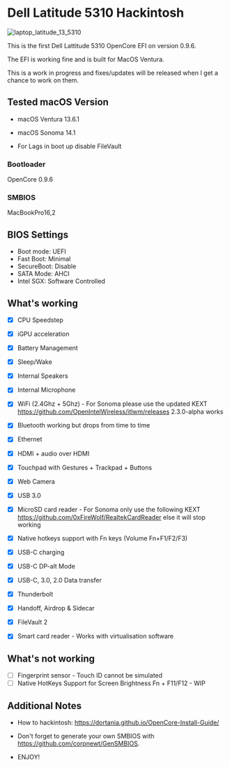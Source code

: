 # Dell Latitude 5310 Hackintosh

![laptop_latitude_13_5310](https://github.com/apollohackintosh/Dell-5310-Hackintosh/assets/9867529/8a5ec8b3-8e74-4382-9473-6c8fbc98e991)

This is the first Dell Lattitude 5310 OpenCore EFI on version 0.9.6.

The EFI is working fine and is built for MacOS Ventura.

This is a work in progress and fixes/updates will be released when I get a chance to work on them.

## Tested macOS Version

- macOS Ventura 13.6.1
- macOS Sonoma 14.1

- For Lags in boot up disable FileVault

### Bootloader

OpenCore 0.9.6

### SMBIOS

MacBookPro16,2


## BIOS Settings

- Boot mode: UEFI
- Fast Boot: Minimal
- SecureBoot: Disable
- SATA Mode: AHCI 
- Intel SGX: Software Controlled


## What's working

 
 - [x] CPU Speedstep

 - [x] iGPU acceleration

 - [x] Battery Management
 
 - [x] Sleep/Wake
 
 - [x] Internal Speakers
 
 - [x] Internal Microphone
 
 - [x] WiFi (2.4Ghz + 5Ghz) - For Sonoma please use the updated KEXT
       https://github.com/OpenIntelWireless/itlwm/releases 2.3.0-alpha works

 - [x] Bluetooth working but drops from time to time

 - [x] Ethernet

 - [x] HDMI + audio over HDMI

 - [x] Touchpad with Gestures + Trackpad + Buttons

 - [x] Web Camera

 - [x] USB 3.0

 - [x] MicroSD card reader - For Sonoma only use the following KEXT
       https://github.com/0xFireWolf/RealtekCardReader else it will stop working

 - [x] Native hotkeys support with Fn keys (Volume Fn+F1/F2/F3)
 
 - [x] USB-C charging

 - [x] USB-C DP-alt Mode

 - [x] USB-C, 3.0, 2.0 Data transfer
 
 - [x] Thunderbolt
 
 - [x] Handoff, Airdrop & Sidecar

 - [x] FileVault 2

 - [x] Smart card reader - Works with virtualisation software
 
## What's not working

- [ ] Fingerprint sensor - Touch ID cannot be simulated
- [ ] Native HotKeys Support for Screen Brightness Fn + F11/F12 - WIP

## Additional Notes

- How to hackintosh: https://dortania.github.io/OpenCore-Install-Guide/
- Don't forget to generate your own SMBIOS with https://github.com/corpnewt/GenSMBIOS. 

- ENJOY!
